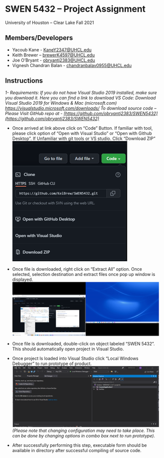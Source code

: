 # SWEN 5432 – Project Assignment 
University of Houston – Clear Lake
Fall 2021

## Members/Developers
- Yacoub Kane - KaneY2347@UHCL.edu
- Keith Brewer – brewerK4597@UHCL.edu
- Joe O’Bryant - obryantj2383@UHCL.edu
- Vignesh Chandran Balan - chandranbalav0955@UHCL.edu

## Instructions

*1- Requirements: If you do not have Visual Studio 2019 installed, make sure you download it. Here you can find a link to download VS Code: Download Visual Studio 2019 for Windows & Mac (microsoft.com) https://visualstudio.microsoft.com/downloads/
To download source code – Please Visit GitHub repo at - [https://github.com/obryantj2383/SWEN5432](https://github.com/obryantj2383/SWEN5432)*

- Once arrived at link above click on “Code” Button.  If familiar with tool, please click option of “Open with Visual Studio” or “Open with Github Desktop”. If Unfamiliar with git tools or VS studio.  Click “Download ZIP”<br /><img src="image1.png" alt="this image shows the location of the Download Zip option in Visual Studio" /><br />

- Once file is downloaded, right click on “Extract All” option.  Once selected, selection destination and extract files once pop up window is displayed.<br /><img src="image2.png" alt="this image shows how to extract the zip file" /><br />

- Once file is downloaded, double-click on object labeled “SWEN 5432”.  This should automatically open project in Visual Studio.  

- Once project Is loaded into Visual Studio click “Local Windows Debugger” to run prototype of product.<br /><img src="image3.png" alt="this image shows the location of the the Local Windows Debugger button" /><br />*(Please note that changing configuration may need to take place.  This can be done by changing options in combo box next to run prototype).*

- After successfully performing this step, executable form should be available in directory after successful compiling of source code.
